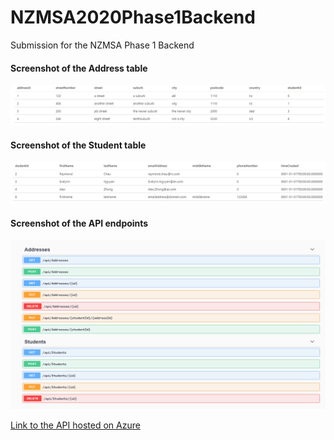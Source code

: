 # NZMSA2020Phase1Backend
Submission for the NZMSA Phase 1 Backend

#### Screenshot of the Address table
![Address Table](/address_table.PNG)

#### Screenshot of the Student table
![Student Table](/students_table.PNG)

#### Screenshot of the API endpoints
![API Endpoint](/swagger_endpoint.PNG)



[Link to the API hosted on Azure](http://jcao219-msa-phase1.azurewebsites.net/index.html)
